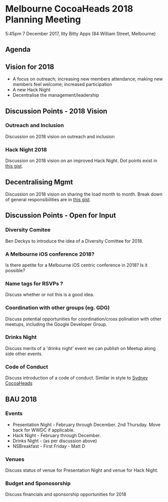 # Melbourne CocoaHeads 2018 Planning Meeting

5:45pm 7 December 2017, Itty Bitty Apps (84 William Street, Melbourne)

## Agenda

## Vision for 2018

- A focus on outreach; increasing new members attendance; making new members feel welcome; increased participation
- A new Hack Night
- Decentralise the management/leadership

## Discussion Points - 2018 Vision

### Outreach and Inclusion

Discussion on 2018 vision on outreach and inclusion

### Hack Night 2018

Discussion on 2018 vision on an improved Hack Night. Dot points exist in [this gist][1].

## Decentralising Mgmt

Discussion on 2018 vision on sharing the load month to month. Break down of general responsibilities are in [this gist][1].

## Discussion Points - Open for Input

### Diversity Comitee

Ben Deckys to introduce the idea of a Diversity Comittee for 2018.

### A Melbourne iOS conference 2018?

Is there apetite for a Melbourne iOS centric conference in 2018? Is it possible?

### Name tags for RSVPs ?

Discuss whether or not this is a good idea.

### Coordination with other groups (eg. GDG)

Discuss potential opportunities for coordination/cross polination with other meetups, including the Google Developer Group.

### Drinks Night

Discuss merits of a 'drinks night' event we can publish on Meetup along side other events.

### Code of Conduct

Discuss introduction of a code of conduct. Similar in style to [Sydney CocoaHeads][2]

## BAU 2018

### Events

- Presentation Night - February through December. 2nd Thursday. Move back for WWDC if applicable.
- Hack Night - February through December.
- Drinks Night - (as per discussion above)
- NSBreakfast - First Friday - Matt D

### Venues

Discuss status of venue for Presentation Night and venue for Hack Night.

### Budget and Sponosorship

Discuss financials and sponsorship opportunities for 2018


[1]: https://gist.github.com/jessedc/3ae72609e53c0dc627711494d72bbfc0
[2]: http://www.sydneycocoaheads.com/policies/#code_of_conduct
